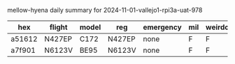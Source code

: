 mellow-hyena daily summary for 2024-11-01-vallejo1-rpi3a-uat-978

|hex|flight|model|reg|emergency|mil|weirdo|
|--|--|--|--|--|--|--|
|a51612|N427EP|C172|N427EP|none|F|F|
|a7f901|N6123V|BE95|N6123V|none|F|F|
